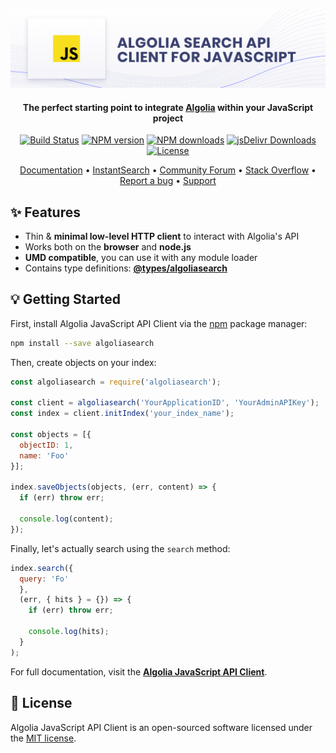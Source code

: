 <p align="center">
  <a href="https://www.algolia.com">
    <img alt="Algolia for JavaScript" src="https://raw.githubusercontent.com/algolia/algoliasearch-client-common/master/banners/javascript.png" >
  </a>

  <h4 align="center">The perfect starting point to integrate <a href="https://algolia.com" target="_blank">Algolia</a> within your JavaScript project</h4>

  <p align="center">
    <a href="https://travis-ci.org/algolia/algoliasearch-client-javascript"><img src="https://img.shields.io/travis/algolia/algoliasearch-client-javascript/master.svg" alt="Build Status"></img></a>
    <a href="https://npmjs.org/package/algoliasearch"><img src="https://img.shields.io/npm/v/algoliasearch.svg?style=flat-square" alt="NPM version"></img></a>
    <a href="http://npm-stat.com/charts.html?package=algoliasearch"><img src="https://img.shields.io/npm/dm/algoliasearch.svg?style=flat-square" alt="NPM downloads"></a>
    <a href="https://www.jsdelivr.com/package/npm/algoliasearch"><img src="https://data.jsdelivr.com/v1/package/npm/algoliasearch/badge" alt="jsDelivr Downloads"></img></a>
    <a href="LICENSE.txt"><img src="https://img.shields.io/badge/license-MIT-green.svg?style=flat-square" alt="License"></a>
  </p>
</p>

<p align="center">
  <a href="https://www.algolia.com/doc/api-client/getting-started/install/javascript/" target="_blank">Documentation</a>  •
  <a href="https://www.algolia.com/doc/guides/building-search-ui/what-is-instantsearch/js/" target="_blank">InstantSearch</a>  •
  <a href="https://discourse.algolia.com" target="_blank">Community Forum</a>  •
  <a href="http://stackoverflow.com/questions/tagged/algolia" target="_blank">Stack Overflow</a>  •
  <a href="https://github.com/algolia/algoliasearch-client-javascript/issues" target="_blank">Report a bug</a>  •
  <a href="https://www.algolia.com/support" target="_blank">Support</a>
</p>

## ✨ Features

- Thin & **minimal low-level HTTP client** to interact with Algolia's API
- Works both on the **browser** and **node.js**
- **UMD compatible**, you can use it with any module loader
- Contains type definitions: **[@types/algoliasearch](https://www.npmjs.com/package/@types/algoliasearch)**

## 💡 Getting Started

First, install Algolia JavaScript API Client via the [npm](https://www.npmjs.com/get-npm) package manager:

```bash
npm install --save algoliasearch
```

Then, create objects on your index:

```js
const algoliasearch = require('algoliasearch');

const client = algoliasearch('YourApplicationID', 'YourAdminAPIKey');
const index = client.initIndex('your_index_name');

const objects = [{
  objectID: 1,
  name: 'Foo'
}];

index.saveObjects(objects, (err, content) => {
  if (err) throw err;

  console.log(content);
});
```

Finally, let's actually search using the `search` method:

```js
index.search({
  query: 'Fo'
  },
  (err, { hits } = {}) => {
    if (err) throw err;

    console.log(hits);
  }
);

```

For full documentation, visit the **[Algolia JavaScript API Client](https://www.algolia.com/doc/api-client/getting-started/install/javascript/)**.

## 📄 License

Algolia JavaScript API Client is an open-sourced software licensed under the [MIT license](LICENSE.txt).
